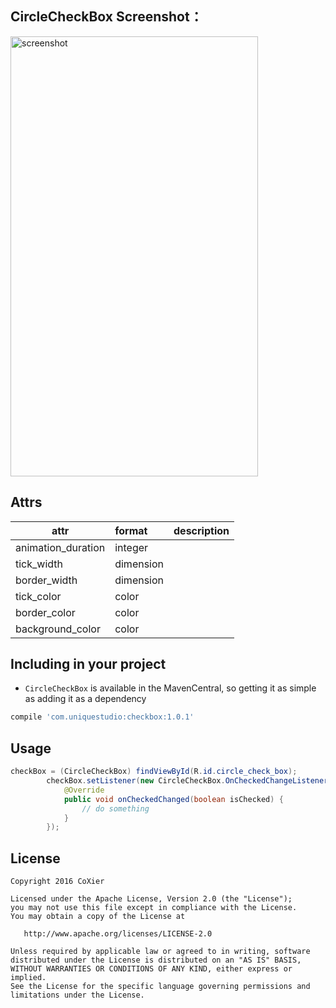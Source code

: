 ## CircleCheckBox Screenshot：
<img src="/art/screenshot.png" alt="screenshot" title="screenshot" width="396" height="704" />

## Attrs
|attr|format|description|
|---|:---|:---:|
|animation_duration|integer|
|tick_width|dimension|
|border_width|dimension|
|tick_color|color|
|border_color|color|
|background_color|color|

## Including in your project
- `CircleCheckBox` is available in the MavenCentral, so getting it as simple as adding it as a dependency
```gradle
compile 'com.uniquestudio:checkbox:1.0.1'
```

## Usage

```java
checkBox = (CircleCheckBox) findViewById(R.id.circle_check_box);
        checkBox.setListener(new CircleCheckBox.OnCheckedChangeListener() {
            @Override
            public void onCheckedChanged(boolean isChecked) {
                // do something
            }
        });
```

## License

    Copyright 2016 CoXier

    Licensed under the Apache License, Version 2.0 (the "License");
    you may not use this file except in compliance with the License.
    You may obtain a copy of the License at

       http://www.apache.org/licenses/LICENSE-2.0

    Unless required by applicable law or agreed to in writing, software
    distributed under the License is distributed on an "AS IS" BASIS,
    WITHOUT WARRANTIES OR CONDITIONS OF ANY KIND, either express or implied.
    See the License for the specific language governing permissions and
    limitations under the License.